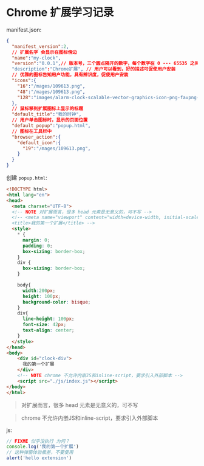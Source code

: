 <!--
 * @Description: 
 * @Date: 2020-08-17 22:43:23 +0800
 * @Author: JackChouMine
 * @LastEditTime: 2020-08-17 23:39:13 +0800
 * @LastEditors: JackChouMine
-->
# Chrome 扩展学习记录

manifest.json:
```json
{
  "manifest_version":2,
  // 扩展名字 会显示在图标傍边
  "name":"my-clock",
  "version":"0.0.1",// 版本号，三个圆点隔开的数字，每个数字在 0 --- 65535 之间，不以 0 开头，每次更新扩展 新的版本号必须高于之前的。会显示在 chrome://extensions/
  "description":"Chrome扩展", // 用户可以看到，好的描述可促使用户安装
  // 优雅的图标告知用户功能，具有辨识度，促使用户安装
  "icons":{
    "16":"/mages/109613.png",
    "48":"/mages/109613.png",
    "128":"images/alarm-clock-scalable-vector-graphics-icon-png-favpng-HGxKY3v7u1vtVJ3cS2HVb0yBc.jpg"
  },
  // 鼠标移到扩展图标上显示的标题
  "default_title":"我的时钟",
  // 用户单击图标时，显示的页面位置
  "default_popup":"popup.html",
  // 图标在工具栏中
  "browser_action":{
    "default_icon":{
      "19":"/mages/109613.png",
    }
  }
}
```

创建 `popup.html`:
```html
<!DOCTYPE html>
<html lang="en">
<head>
  <meta charset="UTF-8">
  <!-- NOTE 对扩展而言，很多 head 元素是无意义的，可不写 -->
  <!-- <meta name="viewport" content="width=device-width, initial-scale=1.0">
  <title>我的第一个扩展</title> -->
  <style>
    * {
      margin: 0;
      padding: 0;
      box-sizing: border-box;
    }
    div {
      box-sizing: border-box;
    }

    body{
      width:200px;
      height: 100px;
      background-color: bisque;
    }
    div{
      line-height: 100px;
      font-size: 42px;
      text-align: center;
    }
  </style>
</head>
<body>
    <div id="clock-div">
      我的第一个扩展
    </div>
    <!-- NOTE chrome 不允许内嵌JS和inline-script，要求引入外部脚本 -->
    <script src="./js/index.js"></script>
</body>
</html>
```
> 对扩展而言，很多 head 元素是无意义的，可不写

> chrome 不允许内嵌JS和inline-script，要求引入外部脚本

js:
```js
// FIXME 似乎没执行 为何？
console.log('我的第一个扩展')
// 这种弹窗体验极差，不要使用
alert('hello extension')
```